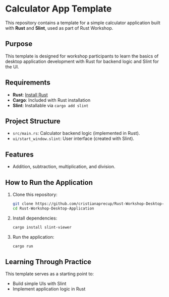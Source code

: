 
# Calculator App Template

This repository contains a template for a simple calculator application built with **Rust** and **Slint**, used as part of Rust Workshop.

## Purpose
This template is designed for workshop participants to learn the basics of desktop application development with Rust for backend logic and Slint for the UI.

## Requirements
- **Rust**: [Install Rust](https://www.rust-lang.org/tools/install)
- **Cargo**: Included with Rust installation
- **Slint**: Installable via `cargo add slint`

## Project Structure
- `src/main.rs`: Calculator backend logic (implemented in Rust).
- `ui/start_window.slint`: User interface (created with Slint).

## Features
- Addition, subtraction, multiplication, and division.

## How to Run the Application
1. Clone this repository:
   ```bash
   git clone https://github.com/cristianaprecup/Rust-Workshop-Desktop-Application.git
   cd Rust-Workshop-Desktop-Application
   ```

2. Install dependencies:
   ```bash
   cargo install slint-viewer
   ```

3. Run the application:
   ```bash
   cargo run
   ```

## Learning Through Practice
This template serves as a starting point to:
- Build simple UIs with Slint
- Implement application logic in Rust

